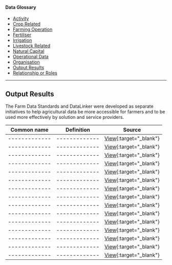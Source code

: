 <h4>Data Glossary</h4>
<ul class="sub-menu">
  <li class="menu-item"><a href="/activity">Activity</a></li>
  <li class="menu-item"><a href="/crop-related">Crop Related</a></li>
  <li class="menu-item"><a href="/farming-operation">Farming Operation</a></li>
  <li class="menu-item"><a href="/fertiliser">Fertiliser</a></li>
  <li class="menu-item"><a href="/irrigation">Irrigation</a></li>
  <li class="menu-item"><a href="/livestock-related">Livestock Related</a></li>
  <li class="menu-item"><a href="/natural-capital">Natural Capital</a></li>
  <li class="menu-item"><a href="/operational-data">Operational Data</a></li>
  <li class="menu-item"><a href="/organisation">Organisation</a></li>
  <li class="menu-item"><a class="active" href="/output-results">Output Results</a></li>
  <li class="menu-item"><a href="/relationship-or-roles">Relationship or Roles</a></li>      
</ul>
<hr>

<h2 id="datalinker">Output Results</h2>
<p>The Farm Data Standards and DataLinker were developed as separate initiatives to help agricultural data be more accessible for 
farmers and to be used more effectively by solution and service providers.</p>

| Common name  | Definition | Source |
| ------------- | ------------- | ------------- |
| ------------- | ------------- | [View](){:target="_blank"} |
| ------------- | ------------- | [View](){:target="_blank"} |
| ------------- | ------------- | [View](){:target="_blank"} |
| ------------- | ------------- | [View](){:target="_blank"} |
| ------------- | ------------- | [View](){:target="_blank"} |
| ------------- | ------------- | [View](){:target="_blank"} |
| ------------- | ------------- | [View](){:target="_blank"} |
| ------------- | ------------- | [View](){:target="_blank"} |
| ------------- | ------------- | [View](){:target="_blank"} |
| ------------- | ------------- | [View](){:target="_blank"} |
| ------------- | ------------- | [View](){:target="_blank"} |
| ------------- | ------------- | [View](){:target="_blank"} |
| ------------- | ------------- | [View](){:target="_blank"} |
| ------------- | ------------- | [View](){:target="_blank"} |
| ------------- | ------------- | [View](){:target="_blank"} |

